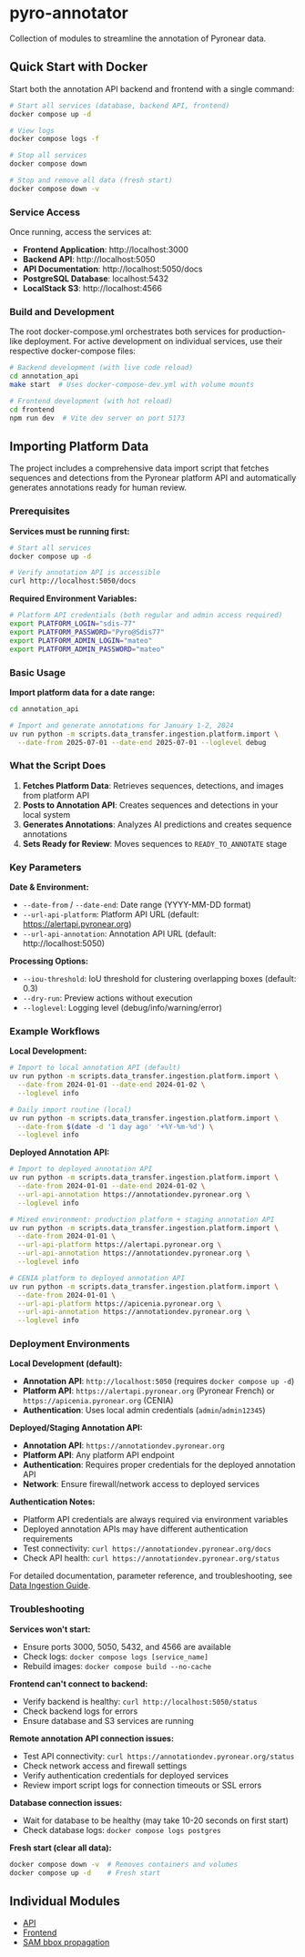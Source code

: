 # pyro-annotator

Collection of modules to streamline the annotation of Pyronear data.

## Quick Start with Docker

Start both the annotation API backend and frontend with a single command:

```bash
# Start all services (database, backend API, frontend)
docker compose up -d

# View logs
docker compose logs -f

# Stop all services
docker compose down

# Stop and remove all data (fresh start)
docker compose down -v
```

### Service Access

Once running, access the services at:

- **Frontend Application**: http://localhost:3000
- **Backend API**: http://localhost:5050
- **API Documentation**: http://localhost:5050/docs
- **PostgreSQL Database**: localhost:5432
- **LocalStack S3**: http://localhost:4566

### Build and Development

The root docker-compose.yml orchestrates both services for production-like deployment. For active development on individual services, use their respective docker-compose files:

```bash
# Backend development (with live code reload)
cd annotation_api
make start  # Uses docker-compose-dev.yml with volume mounts

# Frontend development (with hot reload)
cd frontend
npm run dev  # Vite dev server on port 5173
```

## Importing Platform Data

The project includes a comprehensive data import script that fetches sequences and detections from the Pyronear platform API and automatically generates annotations ready for human review.

### Prerequisites

**Services must be running first:**
```bash
# Start all services
docker compose up -d

# Verify annotation API is accessible
curl http://localhost:5050/docs
```

**Required Environment Variables:**
```bash
# Platform API credentials (both regular and admin access required)
export PLATFORM_LOGIN="sdis-77"
export PLATFORM_PASSWORD="Pyro@Sdis77"
export PLATFORM_ADMIN_LOGIN="mateo"
export PLATFORM_ADMIN_PASSWORD="mateo"
```

### Basic Usage

**Import platform data for a date range:**
```bash
cd annotation_api

# Import and generate annotations for January 1-2, 2024
uv run python -m scripts.data_transfer.ingestion.platform.import \
  --date-from 2025-07-01 --date-end 2025-07-01 --loglevel debug
```

### What the Script Does

1. **Fetches Platform Data**: Retrieves sequences, detections, and images from platform API
2. **Posts to Annotation API**: Creates sequences and detections in your local system
3. **Generates Annotations**: Analyzes AI predictions and creates sequence annotations
4. **Sets Ready for Review**: Moves sequences to `READY_TO_ANNOTATE` stage

### Key Parameters

**Date & Environment:**
- `--date-from` / `--date-end`: Date range (YYYY-MM-DD format)
- `--url-api-platform`: Platform API URL (default: https://alertapi.pyronear.org)
- `--url-api-annotation`: Annotation API URL (default: http://localhost:5050)

**Processing Options:**
- `--iou-threshold`: IoU threshold for clustering overlapping boxes (default: 0.3)
- `--dry-run`: Preview actions without execution
- `--loglevel`: Logging level (debug/info/warning/error)

### Example Workflows

**Local Development:**
```bash
# Import to local annotation API (default)
uv run python -m scripts.data_transfer.ingestion.platform.import \
  --date-from 2024-01-01 --date-end 2024-01-02 \
  --loglevel info

# Daily import routine (local)
uv run python -m scripts.data_transfer.ingestion.platform.import \
  --date-from $(date -d '1 day ago' '+%Y-%m-%d') \
  --loglevel info
```

**Deployed Annotation API:**
```bash
# Import to deployed annotation API
uv run python -m scripts.data_transfer.ingestion.platform.import \
  --date-from 2024-01-01 --date-end 2024-01-02 \
  --url-api-annotation https://annotationdev.pyronear.org \
  --loglevel info

# Mixed environment: production platform + staging annotation API
uv run python -m scripts.data_transfer.ingestion.platform.import \
  --date-from 2024-01-01 \
  --url-api-platform https://alertapi.pyronear.org \
  --url-api-annotation https://annotationdev.pyronear.org \
  --loglevel info

# CENIA platform to deployed annotation API
uv run python -m scripts.data_transfer.ingestion.platform.import \
  --date-from 2024-01-01 \
  --url-api-platform https://apicenia.pyronear.org \
  --url-api-annotation https://annotationdev.pyronear.org \
  --loglevel info
```

### Deployment Environments

**Local Development (default):**
- **Annotation API**: `http://localhost:5050` (requires `docker compose up -d`)
- **Platform API**: `https://alertapi.pyronear.org` (Pyronear French) or `https://apicenia.pyronear.org` (CENIA)
- **Authentication**: Uses local admin credentials (`admin`/`admin12345`)

**Deployed/Staging Annotation API:**
- **Annotation API**: `https://annotationdev.pyronear.org`
- **Platform API**: Any platform API endpoint
- **Authentication**: Requires proper credentials for the deployed annotation API
- **Network**: Ensure firewall/network access to deployed services

**Authentication Notes:**
- Platform API credentials are always required via environment variables
- Deployed annotation APIs may have different authentication requirements
- Test connectivity: `curl https://annotationdev.pyronear.org/docs`
- Check API health: `curl https://annotationdev.pyronear.org/status`

For detailed documentation, parameter reference, and troubleshooting, see [Data Ingestion Guide](annotation_api/docs/data-ingestion-guide.md).

### Troubleshooting

**Services won't start:**
- Ensure ports 3000, 5050, 5432, and 4566 are available
- Check logs: `docker compose logs [service_name]`
- Rebuild images: `docker compose build --no-cache`

**Frontend can't connect to backend:**
- Verify backend is healthy: `curl http://localhost:5050/status`
- Check backend logs for errors
- Ensure database and S3 services are running

**Remote annotation API connection issues:**
- Test API connectivity: `curl https://annotationdev.pyronear.org/status`
- Check network access and firewall settings
- Verify authentication credentials for deployed services
- Review import script logs for connection timeouts or SSL errors

**Database connection issues:**
- Wait for database to be healthy (may take 10-20 seconds on first start)
- Check database logs: `docker compose logs postgres`

**Fresh start (clear all data):**
```bash
docker compose down -v  # Removes containers and volumes
docker compose up -d    # Fresh start
```

## Individual Modules

- [API](./annotation_api/README.md)
- [Frontend](./frontend/README.md)
- [SAM bbox propagation](./sam_based_bbox_propagation/README.md)

